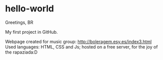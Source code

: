 # hello-world

Greetings, BR

My first project in GitHub.

Webpage created for music group: http://boleragem.esy.es/index3.html
Used languages: HTML, CSS and Js; hosted on a free server, for the joy of the rapaziada:D

